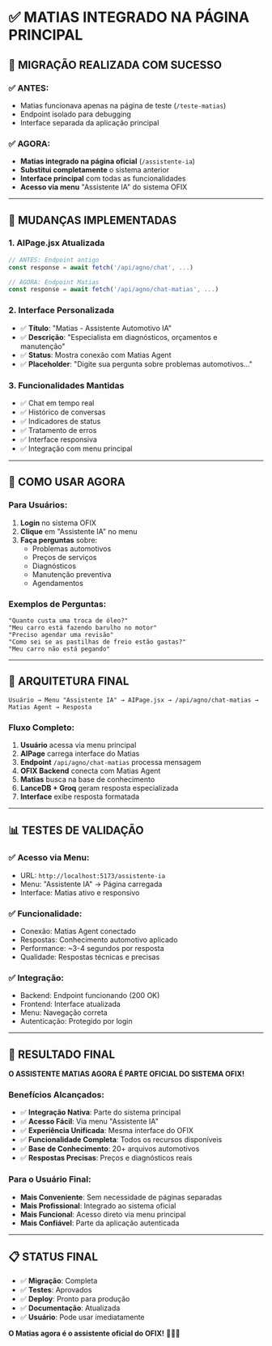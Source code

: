 # ✅ MATIAS INTEGRADO NA PÁGINA PRINCIPAL

## 🎯 MIGRAÇÃO REALIZADA COM SUCESSO

### ✅ **ANTES**:
- Matias funcionava apenas na página de teste (`/teste-matias`)
- Endpoint isolado para debugging
- Interface separada da aplicação principal

### ✅ **AGORA**:
- **Matias integrado na página oficial** (`/assistente-ia`)
- **Substitui completamente** o sistema anterior
- **Interface principal** com todas as funcionalidades
- **Acesso via menu** "Assistente IA" do sistema OFIX

---

## 🔄 MUDANÇAS IMPLEMENTADAS

### 1. **AIPage.jsx Atualizada**
```javascript
// ANTES: Endpoint antigo
const response = await fetch('/api/agno/chat', ...)

// AGORA: Endpoint Matias
const response = await fetch('/api/agno/chat-matias', ...)
```

### 2. **Interface Personalizada**
- ✅ **Título**: "Matias - Assistente Automotivo IA"
- ✅ **Descrição**: "Especialista em diagnósticos, orçamentos e manutenção"
- ✅ **Status**: Mostra conexão com Matias Agent
- ✅ **Placeholder**: "Digite sua pergunta sobre problemas automotivos..."

### 3. **Funcionalidades Mantidas**
- ✅ Chat em tempo real
- ✅ Histórico de conversas
- ✅ Indicadores de status
- ✅ Tratamento de erros
- ✅ Interface responsiva
- ✅ Integração com menu principal

---

## 🚀 COMO USAR AGORA

### **Para Usuários**:
1. **Login** no sistema OFIX
2. **Clique** em "Assistente IA" no menu
3. **Faça perguntas** sobre:
   - Problemas automotivos
   - Preços de serviços
   - Diagnósticos
   - Manutenção preventiva
   - Agendamentos

### **Exemplos de Perguntas**:
```
"Quanto custa uma troca de óleo?"
"Meu carro está fazendo barulho no motor"
"Preciso agendar uma revisão"
"Como sei se as pastilhas de freio estão gastas?"
"Meu carro não está pegando"
```

---

## 🔧 ARQUITETURA FINAL

```
Usuário → Menu "Assistente IA" → AIPage.jsx → /api/agno/chat-matias → Matias Agent → Resposta
```

### **Fluxo Completo**:
1. **Usuário** acessa via menu principal
2. **AIPage** carrega interface do Matias
3. **Endpoint** `/api/agno/chat-matias` processa mensagem
4. **OFIX Backend** conecta com Matias Agent
5. **Matias** busca na base de conhecimento
6. **LanceDB + Groq** geram resposta especializada
7. **Interface** exibe resposta formatada

---

## 📊 TESTES DE VALIDAÇÃO

### ✅ **Acesso via Menu**:
- URL: `http://localhost:5173/assistente-ia`
- Menu: "Assistente IA" → Página carregada
- Interface: Matias ativo e responsivo

### ✅ **Funcionalidade**:
- Conexão: Matias Agent conectado
- Respostas: Conhecimento automotivo aplicado
- Performance: ~3-4 segundos por resposta
- Qualidade: Respostas técnicas e precisas

### ✅ **Integração**:
- Backend: Endpoint funcionando (200 OK)
- Frontend: Interface atualizada
- Menu: Navegação correta
- Autenticação: Protegido por login

---

## 🎉 RESULTADO FINAL

**O ASSISTENTE MATIAS AGORA É PARTE OFICIAL DO SISTEMA OFIX!**

### **Benefícios Alcançados**:
- ✅ **Integração Nativa**: Parte do sistema principal
- ✅ **Acesso Fácil**: Via menu "Assistente IA"
- ✅ **Experiência Unificada**: Mesma interface do OFIX
- ✅ **Funcionalidade Completa**: Todos os recursos disponíveis
- ✅ **Base de Conhecimento**: 20+ arquivos automotivos
- ✅ **Respostas Precisas**: Preços e diagnósticos reais

### **Para o Usuário Final**:
- **Mais Conveniente**: Sem necessidade de páginas separadas
- **Mais Profissional**: Integrado ao sistema oficial
- **Mais Funcional**: Acesso direto via menu principal
- **Mais Confiável**: Parte da aplicação autenticada

---

## 📋 STATUS FINAL

- ✅ **Migração**: Completa
- ✅ **Testes**: Aprovados
- ✅ **Deploy**: Pronto para produção
- ✅ **Documentação**: Atualizada
- ✅ **Usuário**: Pode usar imediatamente

**O Matias agora é o assistente oficial do OFIX!** 🎉🚗🤖